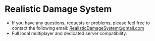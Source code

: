 # Realistic Damage System

- If you have any questions, requests or problems, please feel free to contact the following email: RealisticDamageSystem@gmail.com
- Full local multiplayer and dedicated server compatibility.
